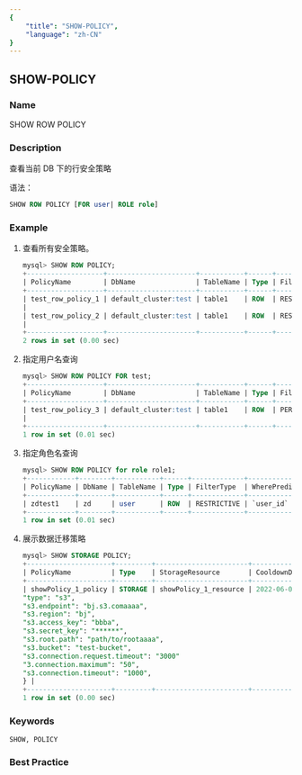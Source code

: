 ```yaml
---
{
    "title": "SHOW-POLICY",
    "language": "zh-CN"
}
---
```


<!--
Licensed to the Apache Software Foundation (ASF) under one
or more contributor license agreements.  See the NOTICE file
distributed with this work for additional information
regarding copyright ownership.  The ASF licenses this file
to you under the Apache License, Version 2.0 (the
"License"); you may not use this file except in compliance
with the License.  You may obtain a copy of the License at

  http://www.apache.org/licenses/LICENSE-2.0

Unless required by applicable law or agreed to in writing,
software distributed under the License is distributed on an
"AS IS" BASIS, WITHOUT WARRANTIES OR CONDITIONS OF ANY
KIND, either express or implied.  See the License for the
specific language governing permissions and limitations
under the License.
-->

## SHOW-POLICY

### Name

SHOW ROW POLICY

### Description

查看当前 DB 下的行安全策略

语法：

```sql
SHOW ROW POLICY [FOR user| ROLE role]
```

### Example

1. 查看所有安全策略。

    ```sql
    mysql> SHOW ROW POLICY;
    +-------------------+----------------------+-----------+------+-------------+-------------------+------+-------------------------------------------------------------------------------------------------------------------------------------------+
    | PolicyName        | DbName               | TableName | Type | FilterType  | WherePredicate    | User | OriginStmt                                                                                                                                |
    +-------------------+----------------------+-----------+------+-------------+-------------------+------+-------------------------------------------------------------------------------------------------------------------------------------------+
    | test_row_policy_1 | default_cluster:test | table1    | ROW  | RESTRICTIVE | `id` IN (1, 2)    | root | /* ApplicationName=DataGrip 2021.3.4 */ CREATE ROW POLICY test_row_policy_1 ON test.table1 AS RESTRICTIVE TO root USING (id in (1, 2));
    |
    | test_row_policy_2 | default_cluster:test | table1    | ROW  | RESTRICTIVE | `col1` = 'col1_1' | root | /* ApplicationName=DataGrip 2021.3.4 */ CREATE ROW POLICY test_row_policy_2 ON test.table1 AS RESTRICTIVE TO root USING (col1='col1_1');
    |
    +-------------------+----------------------+-----------+------+-------------+-------------------+------+-------------------------------------------------------------------------------------------------------------------------------------------+
    2 rows in set (0.00 sec)
    ```
    
2. 指定用户名查询

    ```sql
    mysql> SHOW ROW POLICY FOR test;
    +-------------------+----------------------+-----------+------+------------+-------------------+----------------------+------------------------------------------------------------------------------------------------------------------------------------------+
    | PolicyName        | DbName               | TableName | Type | FilterType | WherePredicate    | User                 | OriginStmt                                                                                                                               |
    +-------------------+----------------------+-----------+------+------------+-------------------+----------------------+------------------------------------------------------------------------------------------------------------------------------------------+
    | test_row_policy_3 | default_cluster:test | table1    | ROW  | PERMISSIVE | `col1` = 'col1_2' | default_cluster:test | /* ApplicationName=DataGrip 2021.3.4 */ CREATE ROW POLICY test_row_policy_3 ON test.table1 AS PERMISSIVE TO test USING (col1='col1_2');
    |
    +-------------------+----------------------+-----------+------+------------+-------------------+----------------------+------------------------------------------------------------------------------------------------------------------------------------------+
    1 row in set (0.01 sec)
    ```

3. 指定角色名查询
    
    ```sql
    mysql> SHOW ROW POLICY for role role1;
    +------------+--------+-----------+------+-------------+----------------+------+-------+----------------------------------------------------------------------------------+
    | PolicyName | DbName | TableName | Type | FilterType  | WherePredicate | User | Role  | OriginStmt                                                                       |
    +------------+--------+-----------+------+-------------+----------------+------+-------+----------------------------------------------------------------------------------+
    | zdtest1    | zd     | user      | ROW  | RESTRICTIVE | `user_id` = 1  | NULL | role1 | create row policy zdtest1 on user as restrictive to role role1 using (user_id=1) |
    +------------+--------+-----------+------+-------------+----------------+------+-------+----------------------------------------------------------------------------------+
    1 row in set (0.01 sec)
    ```

4. 展示数据迁移策略
    ```sql
    mysql> SHOW STORAGE POLICY;
    +---------------------+---------+-----------------------+---------------------+-------------+---------------------------------------------------------------------------------------------------------------------------------------------------------------------------------------------------------------------------------------------------------------------------------------------------------------------+
    | PolicyName          | Type    | StorageResource       | CooldownDatetime    | CooldownTtl | properties                                                                                                                                                                                                                                                                                                          |
    +---------------------+---------+-----------------------+---------------------+-------------+---------------------------------------------------------------------------------------------------------------------------------------------------------------------------------------------------------------------------------------------------------------------------------------------------------------------+
    | showPolicy_1_policy | STORAGE | showPolicy_1_resource | 2022-06-08 00:00:00 | -1          | {
    "type": "s3",
    "s3.endpoint": "bj.s3.comaaaa",
    "s3.region": "bj",
    "s3.access_key": "bbba",
    "s3.secret_key": "******",
    "s3.root.path": "path/to/rootaaaa",
    "s3.bucket": "test-bucket",
    "s3.connection.request.timeout": "3000"
    "3.connection.maximum": "50",
    "s3.connection.timeout": "1000",
    } |
    +---------------------+---------+-----------------------+---------------------+-------------+---------------------------------------------------------------------------------------------------------------------------------------------------------------------------------------------------------------------------------------------------------------------------------------------------------------------+
    1 row in set (0.00 sec)
    ```
        

### Keywords

    SHOW, POLICY

### Best Practice

